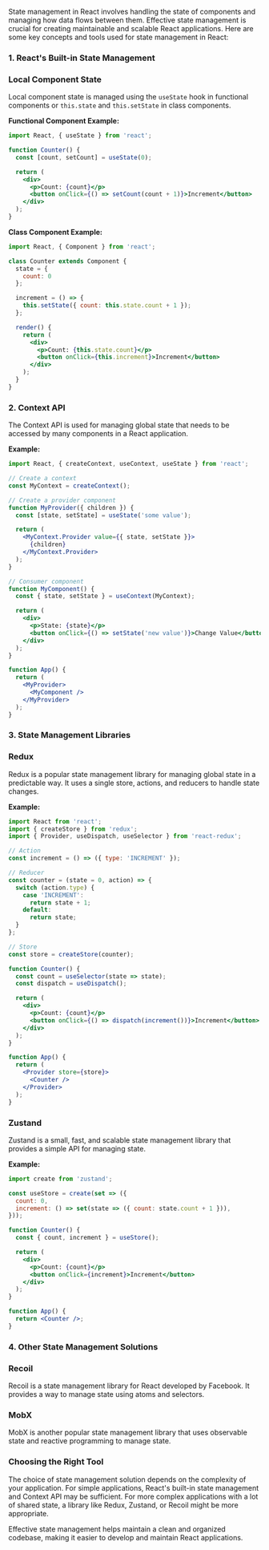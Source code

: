 State management in React involves handling the state of components and managing how data flows between them. Effective state management is crucial for creating maintainable and scalable React applications. Here are some key concepts and tools used for state management in React:

### 1. **React's Built-in State Management**

### Local Component State

Local component state is managed using the `useState` hook in functional components or `this.state` and `this.setState` in class components.

**Functional Component Example:**

```jsx
import React, { useState } from 'react';

function Counter() {
  const [count, setCount] = useState(0);

  return (
    <div>
      <p>Count: {count}</p>
      <button onClick={() => setCount(count + 1)}>Increment</button>
    </div>
  );
}

```

**Class Component Example:**

```jsx
import React, { Component } from 'react';

class Counter extends Component {
  state = {
    count: 0
  };

  increment = () => {
    this.setState({ count: this.state.count + 1 });
  };

  render() {
    return (
      <div>
        <p>Count: {this.state.count}</p>
        <button onClick={this.increment}>Increment</button>
      </div>
    );
  }
}

```

### 2. **Context API**

The Context API is used for managing global state that needs to be accessed by many components in a React application.

**Example:**

```jsx
import React, { createContext, useContext, useState } from 'react';

// Create a context
const MyContext = createContext();

// Create a provider component
function MyProvider({ children }) {
  const [state, setState] = useState('some value');

  return (
    <MyContext.Provider value={{ state, setState }}>
      {children}
    </MyContext.Provider>
  );
}

// Consumer component
function MyComponent() {
  const { state, setState } = useContext(MyContext);

  return (
    <div>
      <p>State: {state}</p>
      <button onClick={() => setState('new value')}>Change Value</button>
    </div>
  );
}

function App() {
  return (
    <MyProvider>
      <MyComponent />
    </MyProvider>
  );
}

```

### 3. **State Management Libraries**

### Redux

Redux is a popular state management library for managing global state in a predictable way. It uses a single store, actions, and reducers to handle state changes.

**Example:**

```jsx
import React from 'react';
import { createStore } from 'redux';
import { Provider, useDispatch, useSelector } from 'react-redux';

// Action
const increment = () => ({ type: 'INCREMENT' });

// Reducer
const counter = (state = 0, action) => {
  switch (action.type) {
    case 'INCREMENT':
      return state + 1;
    default:
      return state;
  }
};

// Store
const store = createStore(counter);

function Counter() {
  const count = useSelector(state => state);
  const dispatch = useDispatch();

  return (
    <div>
      <p>Count: {count}</p>
      <button onClick={() => dispatch(increment())}>Increment</button>
    </div>
  );
}

function App() {
  return (
    <Provider store={store}>
      <Counter />
    </Provider>
  );
}

```

### Zustand

Zustand is a small, fast, and scalable state management library that provides a simple API for managing state.

**Example:**

```jsx
import create from 'zustand';

const useStore = create(set => ({
  count: 0,
  increment: () => set(state => ({ count: state.count + 1 })),
}));

function Counter() {
  const { count, increment } = useStore();

  return (
    <div>
      <p>Count: {count}</p>
      <button onClick={increment}>Increment</button>
    </div>
  );
}

function App() {
  return <Counter />;
}

```

### 4. **Other State Management Solutions**

### Recoil

Recoil is a state management library for React developed by Facebook. It provides a way to manage state using atoms and selectors.

### MobX

MobX is another popular state management library that uses observable state and reactive programming to manage state.

### Choosing the Right Tool

The choice of state management solution depends on the complexity of your application. For simple applications, React's built-in state management and Context API may be sufficient. For more complex applications with a lot of shared state, a library like Redux, Zustand, or Recoil might be more appropriate.

Effective state management helps maintain a clean and organized codebase, making it easier to develop and maintain React applications.